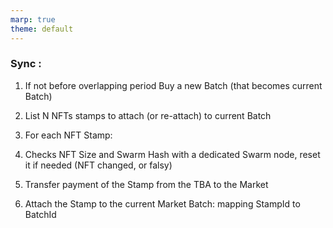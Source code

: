 ```yaml
---
marp: true
theme: default
---
```


### Sync :

1. If not before overlapping period Buy a new Batch (that becomes current Batch)

1. List N NFTs stamps to attach (or re-attach) to current Batch
1. For each NFT Stamp:
  1. Checks NFT Size and Swarm Hash with a dedicated Swarm node, reset it if needed (NFT changed, or falsy)
  1. Transfer payment of the Stamp from the TBA to the Market
  1. Attach the Stamp to the current Market Batch: mapping StampId to BatchId

